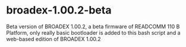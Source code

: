 # broadex-1.00.2-beta
Beta version of BROADEX 1.00.2, a beta firmware of READCOMM 110 B Platform, only really basic bootloader is added to this bash script and a web-based edition of BROADEX 1.00.2
